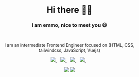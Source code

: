 <!--
**coded1guy/coded1guy** is a ✨ _special_ ✨ repository because its `README.md` (this file) appears on your GitHub profile.

Here are some ideas to get you started:

- 🔭 I’m currently working on ...
- 🌱 I’m currently learning ...
- 👯 I’m looking to collaborate on ...
- 🤔 I’m looking for help with ...
- 💬 Ask me about ...
- 📫 How to reach me: ...
- 😄 Pronouns: ...
- ⚡ Fun fact: ...
-->


<h1 align='center'>Hi there 👋🏾</h1>
<h3 align="center"> I am emmo, nice to meet you 😄</h3>
<br>
<p align='center'>I am an intermediate Frontend Engineer focused on (HTML, CSS, tailwindcss, JavaScript, Vuejs)</p>

<p align='center'>
<a href="https://wa.me/2348116604581?text=Hello emmo" target="_blank">
  <img src="https://img.shields.io/badge/WHATSAPP-%2325D366.svg?&style=for-the-badge&logo=whatsapp&logoColor=white" />
</a>&nbsp;&nbsp;
<a href="https://twitter.com/OlubiyiEmmanue9" target="_blank">
  <img src="https://img.shields.io/badge/twitter-%231DA1F2.svg?&style=for-the-badge&logo=twitter&logoColor=white" />
</a>&nbsp;&nbsp;
<a href="https://www.linkedin.com/in/emmanuel-olubiyi-2720a11b4/" target="_blank">
  <img src="https://img.shields.io/badge/linkedin-%230077B5.svg?&style=for-the-badge&logo=linkedin&logoColor=white" />
</a>&nbsp;&nbsp;
<a href="mailto:grggmmnl@gmail.com" target="_blank">
  <img src="https://img.shields.io/badge/email me-%23D14836.svg?&style=for-the-badge&logo=gmail&logoColor=white" />
</a>&nbsp;&nbsp;
  <!--<img src="https://avatars1.githubusercontent.com/u/42422184?s=400&u=64d77ccd4b38943b7611e9361ae832726050234d&v=4" />-->
  
  <p align = "center">
  <img src = "https://github-readme-stats.vercel.app/api?username=coded1guy&show_icons=true&theme=tokyonight&line_height=27">
  <img src = "https://github-readme-stats.vercel.app/api/top-langs/?username=coded1guy&hide=css,ruby,html&theme=tokyonight">
</p>
</p>
 
<!--
<p align='center'>
<a href="https://stackoverflow.com/users/10612336/iamnotstatic"><img src="https://stackoverflow.com/users/flair/10835183.png" width="208" height="58" alt="profile for Abdulfatai at Stack Overflow, Q&amp;A for professional and enthusiast programmers" title="profile for Abdulfatai at Stack Overflow, Q&amp;A for professional and enthusiast programmers"></a>&nbsp;&nbsp;
</p>
-->
